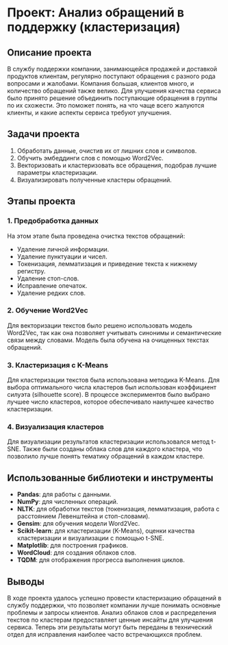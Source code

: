 # Проект: Анализ обращений в поддержку (кластеризация)

## Описание проекта

В службу поддержки компании, занимающейся продажей и доставкой продуктов клиентам, регулярно поступают обращения с разного рода вопросами и жалобами. Компания большая, клиентов много, и количество обращений также велико. Для улучшения качества сервиса было принято решение объединить поступающие обращения в группы по их схожести. Это поможет понять, на что чаще всего жалуются клиенты, и какие аспекты сервиса требуют улучшения.

## Задачи проекта

1. Обработать данные, очистив их от лишних слов и символов.
2. Обучить эмбеддинги слов с помощью Word2Vec.
3. Векторизовать и кластеризовать все обращения, подобрав лучшие параметры кластеризации.
4. Визуализировать полученные кластеры обращений.

## Этапы проекта

### 1. Предобработка данных

На этом этапе была проведена очистка текстов обращений:
- Удаление личной информации.
- Удаление пунктуации и чисел.
- Токенизация, лемматизация и приведение текста к нижнему регистру.
- Удаление стоп-слов.
- Исправление опечаток.
- Удаление редких слов.

### 2. Обучение Word2Vec

Для векторизации текстов было решено использовать модель Word2Vec, так как она позволяет учитывать синонимы и семантические связи между словами. Модель была обучена на очищенных текстах обращений.

### 3. Кластеризация с K-Means

Для кластеризации текстов была использована методика K-Means. Для выбора оптимального числа кластеров был использован коэффициент силуэта (silhouette score). В процессе экспериментов было выбрано лучшее число кластеров, которое обеспечивало наилучшее качество кластеризации.

### 4. Визуализация кластеров

Для визуализации результатов кластеризации использовался метод t-SNE. Также были созданы облака слов для каждого кластера, что позволило лучше понять тематику обращений в каждом кластере.

## Использованные библиотеки и инструменты

- **Pandas**: для работы с данными.
- **NumPy**: для численных операций.
- **NLTK**: для обработки текстов (токенизация, лемматизация, работа с расстоянием Левенштейна и стоп-словами).
- **Gensim**: для обучения модели Word2Vec.
- **Scikit-learn**: для кластеризации (K-Means), оценки качества кластеризации и визуализации с помощью t-SNE.
- **Matplotlib**: для построения графиков.
- **WordCloud**: для создания облаков слов.
- **TQDM**: для отображения прогресса выполнения циклов.

## Выводы

В ходе проекта удалось успешно провести кластеризацию обращений в службу поддержки, что позволяет компании лучше понимать основные проблемы и запросы клиентов. Анализ облаков слов и распределения текстов по кластерам предоставляет ценные инсайты для улучшения сервиса. Теперь эти результаты могут быть переданы в технический отдел для исправления наиболее часто встречающихся проблем.
